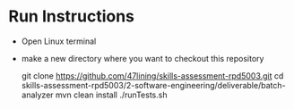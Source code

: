 # Run Instructions

  - Open Linux terminal
  - make a new directory where you want to checkout this repository

    git clone https://github.com/47lining/skills-assessment-rpd5003.git
    cd skills-assessment-rpd5003/2-software-engineering/deliverable/batch-analyzer
    mvn clean install
    ./runTests.sh


